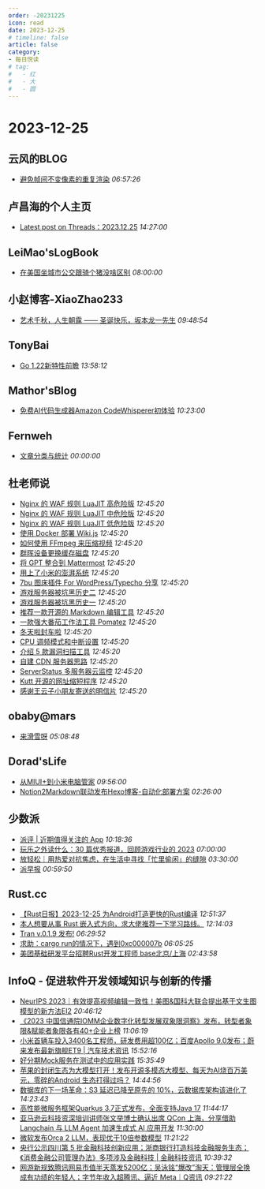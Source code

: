 ```yaml
---
order: -20231225
icon: read
date: 2023-12-25
# timeline: false
article: false
category:
- 每日悦读
# tag:
#   - 红
#   - 大
#   - 圆
---
```


# 2023-12-25 
## 云风的BLOG<span></span>
* [避免帧间不变像素的重复渲染](https://blog.codingnow.com/2023/12/pixelculling.html) *06:57:26* 
## 卢昌海的个人主页<span></span>
* [Latest post on Threads：2023.12.25](https://www.changhai.org/articles/miscellaneous/eblog/202308.php#latest) *14:27:00* 
## LeiMao'sLogBook<span></span>
* [在美国坐城市公交跟骑个猪没啥区别](https://leimao.github.io/essay/%E5%9C%A8%E7%BE%8E%E5%9B%BD%E5%9D%90%E5%9F%8E%E5%B8%82%E5%85%AC%E4%BA%A4%E8%B7%9F%E9%AA%91%E4%B8%AA%E7%8C%AA%E6%B2%A1%E5%95%A5%E5%8C%BA%E5%88%AB/) *08:00:00* 
## 小赵博客-XiaoZhao233<span></span>
* [艺术千秋，人生朝露 —— 圣诞快乐，坂本龙一先生](https://blog.xiaozhao233.top/archives/2023/12/25/art-is-long-life-is-short-merry-christmas-mr-sakamoto/) *09:48:54* 
## TonyBai<span></span>
* [Go 1.22新特性前瞻](https://tonybai.com/2023/12/25/go-1-22-foresight/) *13:58:12* 
## Mathor'sBlog<span></span>
* [免费AI代码生成器Amazon CodeWhisperer初体验](https://wmathor.com/index.php/archives/1645/) *10:23:00* 
## Fernweh<span></span>
* [文章分类与统计](https://blog.wohin.me/post-categories/) *00:00:00* 
## 杜老师说<span></span>
* [Nginx 的 WAF 规则 LuaJIT 高危险版](https://dusays.com/659/) *12:45:20* 
* [Nginx 的 WAF 规则 LuaJIT 中危险版](https://dusays.com/658/) *12:45:20* 
* [Nginx 的 WAF 规则 LuaJIT 低危险版](https://dusays.com/657/) *12:45:20* 
* [使用 Docker 部署 Wiki.js](https://dusays.com/656/) *12:45:20* 
* [如何使用 FFmpeg 来压缩视频](https://dusays.com/655/) *12:45:20* 
* [群晖设备更换缓存磁盘](https://dusays.com/654/) *12:45:20* 
* [将 GPT 整合到 Mattermost](https://dusays.com/653/) *12:45:20* 
* [用上了小米的澎湃系统](https://dusays.com/652/) *12:45:20* 
* [7bu 图床插件 For WordPress/Typecho 分享](https://dusays.com/651/) *12:45:20* 
* [游戏服务器被坑黑历史二](https://dusays.com/650/) *12:45:20* 
* [游戏服务器被坑黑历史一](https://dusays.com/649/) *12:45:20* 
* [推荐一款开源的 Markdown 编辑工具](https://dusays.com/648/) *12:45:20* 
* [一款强大番茄工作法工具 Pomatez](https://dusays.com/647/) *12:45:20* 
* [冬天啦封车啦](https://dusays.com/646/) *12:45:20* 
* [CPU 调频模式和中断设置](https://dusays.com/645/) *12:45:20* 
* [介绍 5 款漏洞扫描工具](https://dusays.com/644/) *12:45:20* 
* [自建 CDN 服务器思路](https://dusays.com/643/) *12:45:20* 
* [ServerStatus 多服务器云监控](https://dusays.com/642/) *12:45:20* 
* [Kutt 开源的网址缩短程序](https://dusays.com/641/) *12:45:20* 
* [感谢王云子小朋友寄送的明信片](https://dusays.com/640/) *12:45:20* 
## obaby@mars<span></span>
* [来滑雪呀](https://h4ck.org.cn/2023/12/14916) *05:08:48* 
## Dorad'sLife<span></span>
* [从MIUI+到小米电脑管家](https://blog.cuger.cn/p/76df/) *09:56:00* 
* [Notion2Markdown联动发布Hexo博客-自动化部署方案](https://blog.cuger.cn/p/634642fd/) *02:26:00* 
## 少数派<span></span>
* [派评 | 近期值得关注的 App](https://sspai.com/post/85340) *10:18:36* 
* [玩乐之外读什么：30 篇优秀报道，回顾游戏行业的 2023](https://sspai.com/post/85315) *07:00:00* 
* [放轻松｜用热爱对抗焦虑，在生活中寻找「忙里偷闲」的缝隙](https://sspai.com/post/85247) *03:30:00* 
* [派早报](https://sspai.com/post/85316) *00:59:50* 
## Rust.cc<span></span>
* [【Rust日报】2023-12-25 为Android打造更快的Rust编译](https://rustcc.cn/article?id=9b7a07af-c674-4f29-a763-f30cf9ffe67d) *12:51:37* 
* [本人想要从事 Rust 嵌入式方向，求大佬推荐一下学习路线。](https://rustcc.cn/article?id=c9ca6c45-8323-4ab2-aeec-6fdc928ab7f3) *12:14:03* 
* [Tran v.0.1.9 发布!](https://rustcc.cn/article?id=3fe5270a-0efe-4c56-9b6f-0b3508e4a8ce) *06:29:52* 
* [求助：cargo run的情况下，遇到0xc000007b](https://rustcc.cn/article?id=f2c151e7-f8dd-4d57-87c0-473ff7e35f55) *06:05:25* 
* [美团基础研发平台招聘Rust开发工程师 base北京/上海](https://rustcc.cn/article?id=9e1e4343-f513-48b9-a2f8-2afe6f9b8c52) *02:43:58* 
## InfoQ - 促进软件开发领域知识与创新的传播<span></span>
* [NeurIPS 2023｜有效提高视频编辑一致性！美图&国科大联合提出基于文生图模型的新方法EI2](https://www.infoq.cn/article/SR6mzSFR3eGrNbUekSol?utm_source=rss&utm_medium=article) *20:46:12* 
* [《2023 中国信通院IOMM企业数字化转型发展双象限洞察》发布，转型者象限&赋能者象限各有40+企业上榜](https://xie.infoq.cn/article/4a450e1274826b39e1f6214f8?utm_source=rss&utm_medium=article) *11:06:19* 
* [小米首辆车投入3400名工程师，研发费用超100亿；百度Apollo 9.0发布；蔚来发布最新旗舰ET9 | 汽车技术资讯](https://www.infoq.cn/article/f6uD15xh1Wha8Qu1VEl9?utm_source=rss&utm_medium=article) *15:52:16* 
* [好分期Mock服务在测试中的应用实践](https://www.infoq.cn/article/IGPWQmvNOiyFOzBZadWF?utm_source=rss&utm_medium=article) *15:35:49* 
* [苹果的封闭生态为大模型打开！发布开源多模态大模型、每天为AI烧百万美元，零碎的Android 生态打得过吗？](https://www.infoq.cn/article/T3JEAJI1z6SvvMSUuIAN?utm_source=rss&utm_medium=article) *14:44:56* 
* [数据库的下一场革命：S3 延迟已降至原先的 10%，云数据库架构该进化了](https://www.infoq.cn/article/5wczTd6ItqtwYdrHhHWy?utm_source=rss&utm_medium=article) *14:23:43* 
* [高性能微服务框架Quarkus 3.7正式发布，全面支持Java 17](https://www.infoq.cn/article/ycMZXcL4QGyZv0odj72H?utm_source=rss&utm_medium=article) *11:44:17* 
* [亚马逊云科技资深培训讲师张文举博士确认出席 QCon 上海，分享借助 Langchain 与 LLM Agent 加速生成式 AI 应用开发](https://www.infoq.cn/article/Xk9v6UcAX7sZBafuqz7u?utm_source=rss&utm_medium=article) *11:30:00* 
* [微软发布Orca 2 LLM，表现优于10倍参数模型](https://www.infoq.cn/article/gH6QGpcMJXWtlb1EOyx0?utm_source=rss&utm_medium=article) *11:21:22* 
* [央行公示四川第 5 批金融科技创新应用；浙商银行打造科技金融服务生态；《消费金融公司管理办法》多项涉及金融科技 | 金融科技资讯](https://www.infoq.cn/article/jLhOmf1KBImBB1ZOA46E?utm_source=rss&utm_medium=article) *10:39:32* 
* [网游新规致腾讯网易市值半天蒸发5200亿；吴泳铭“爆改”淘天：管理层全换成有功绩的年轻人；字节年收入超腾讯、逼近 Meta｜Q资讯](https://www.infoq.cn/article/xxlQ1u4YBddYJzfURN8q?utm_source=rss&utm_medium=article) *09:21:22* 
